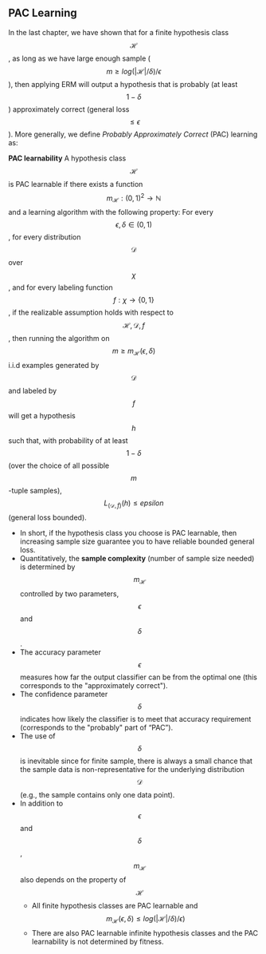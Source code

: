 ## PAC Learning

In the last chapter, we have shown that for a finite hypothesis class $$ \mathcal{H}$$, as long as we have large enough sample ($$m \ge log(| \mathcal{H}|/\delta)/\epsilon$$), then applying ERM will output a hypothesis that is probably (at least $$1-\delta$$) approximately correct (general loss $$\le \epsilon$$). More generally, we define *Probably Approximately Correct* (PAC) learning as:

**PAC learnability**
A hypothesis class $$ \mathcal{H}$$ is PAC learnable if there exists a function $$m_{ \mathcal{H} }: (0,1)^2 \rightarrow \mathbb{N}$$ and a learning algorithm with the following property: For every $$\epsilon, \delta \in (0,1)$$, for every distribution $$ \mathcal{D}$$ over $$ \chi$$, and for every labeling function $$f: \chi \rightarrow \{0,1\}$$, if the realizable assumption holds with respect to $$ \mathcal{H}, \mathcal{D}, f$$, then running the algorithm on $$ m \ge m_{ \mathcal{H} }(\epsilon, \delta)$$ i.i.d examples generated by $$ \mathcal{D}$$ and labeled by $$f$$ will get a hypothesis $$h$$ such that, with probability of at least $$1-\delta$$ (over the choice of all possible $$m$$-tuple samples), $$L_{( \mathcal{D}, f )}(h)\le epsilon$$ (general loss bounded).

* In short, if the hypothesis class you choose is PAC learnable, then increasing sample size guarantee you to have reliable bounded general loss.
* Quantitatively, the **sample complexity** (number of sample size needed) is determined by $$ m_{ \mathcal{H} }$$ controlled by two parameters, $$\epsilon$$ and $$\delta$$.
* The accuracy parameter $$\epsilon$$ measures how far the output classifier can be from the optimal one (this corresponds to the "approximately correct").
* The confidence parameter $$\delta$$ indicates how likely the classifier is to meet that accuracy requirement (corresponds to the "probably" part of “PAC”). 
* The use of $$\delta$$ is inevitable since for finite sample, there is always a small chance that the sample data is non-representative for the underlying distribution $$ \mathcal{D}$$ (e.g., the sample contains only one data point). 
* In addition to $$\epsilon$$ and $$\delta$$, $$m_{ \mathcal{H} }$$ also depends on the property of $$ \mathcal{H}$$
    * All finite hypothesis classes are PAC learnable and  $$m_{ \mathcal{H} }(\epsilon, \delta) \le log(| \mathcal{H}|/\delta)/\epsilon)$$
    * There are also PAC learnable infinite hypothesis classes and the PAC learnability is not determined by fitness.
